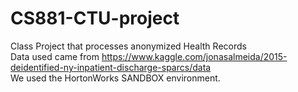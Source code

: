 # CS881-CTU-project
Class Project that processes anonymized Health Records<br>
Data used came from  https://www.kaggle.com/jonasalmeida/2015-deidentified-ny-inpatient-discharge-sparcs/data <br>
We used the HortonWorks SANDBOX environment.

